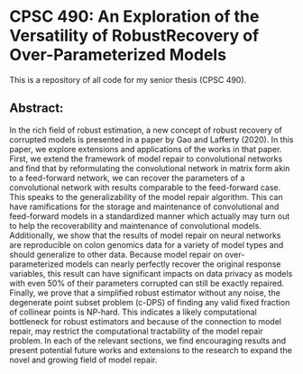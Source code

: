 # CPSC 490: An Exploration of the Versatility of RobustRecovery of Over-Parameterized Models
This is a repository of all code for my senior thesis (CPSC 490).

## Abstract:

In the rich field of robust estimation, a new concept of robust recovery of corrupted models is presented in a paper by Gao and Lafferty (2020). In this paper, we explore extensions and applications of the works in that paper. First, we extend the framework of model repair to convolutional networks and find that by reformulating the convolutional network in matrix form akin to a feed-forward network, we can recover the parameters of a convolutional network with results comparable to the feed-forward case. This speaks to the generalizability of the model repair algorithm. This can have ramifications for the storage and maintenance of convolutional and feed-forward models in a standardized manner which actually may turn out to help the recoverability and maintenance of convolutional models. Additionally, we show that the results of model repair on neural networks are reproducible on colon genomics data for a variety of model types and should generalize to other data. Because model repair on over-parameterized models can nearly perfectly recover the original response variables, this result can have significant impacts on data privacy as models with even 50% of their parameters corrupted can still be exactly repaired. Finally, we prove that a simplified robust estimator without any noise, the degenerate point subset problem (c-DPS) of finding any valid fixed fraction of collinear points is NP-hard. This indicates a likely computational bottleneck for robust estimators and because of the connection to model repair, may restrict the computational tractability of the model repair problem. In each of the relevant sections, we find encouraging results and present potential future works and extensions to the research to expand the novel and growing field of model repair.
